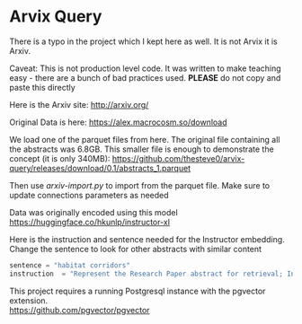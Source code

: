# Arvix Query

There is a typo in the project which I kept here as well. It is not Arvix it is Arxiv. 

Caveat: This is not production level code. It was written to make teaching easy - there are a bunch of bad practices 
used. **PLEASE** do not copy and paste this directly

Here is the Arxiv site:
http://arxiv.org/

Original Data is here:
https://alex.macrocosm.so/download

We load one of the parquet files from here. The original file containing all the abstracts was 6.8GB. This smaller file is 
enough to demonstrate the concept (it is only 340MB):
https://github.com/thesteve0/arvix-query/releases/download/0.1/abstracts_1.parquet

Then use *arxiv-import.py* to import from the parquet file. Make sure to update connections parameters as needed

Data was originally encoded using this model
https://huggingface.co/hkunlp/instructor-xl

Here is the instruction and sentence needed for the Instructor embedding. Change the sentence to look for other abstracts
with similar content



```python
sentence = "habitat corridors"
instruction  = "Represent the Research Paper abstract for retrieval; Input:"
```

This project requires a running Postgresql instance with the pgvector extension.  
https://github.com/pgvector/pgvector